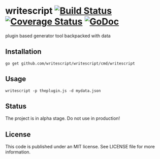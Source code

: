 # writescript [![Build Status](https://travis-ci.org/writescript/writescript.svg?branch=master)](https://travis-ci.org/writescript/writescript) [![Coverage Status](https://coveralls.io/repos/writescript/writescript/badge.svg?branch=develop&service=github)](https://coveralls.io/github/writescript/writescript?branch=develop)  [![GoDoc](https://godoc.org/github.com/writescript/writescript?status.svg)](https://godoc.org/github.com/writescript/writescript)

plugin based generator tool backpacked with data

## Installation

    go get github.com/writescript/writescript/cmd/writescript

## Usage

    writescript -p theplugin.js -d mydata.json

## Status
The project is in alpha stage. Do not use in production!

## License
This code is published under an MIT license. See LICENSE file for more information.
